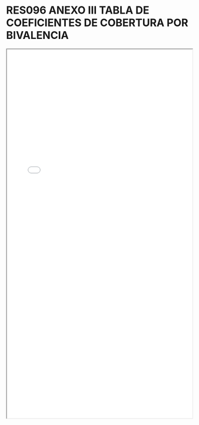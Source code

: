 
# RES096 ANEXO III TABLA DE COEFICIENTES DE COBERTURA POR BIVALENCIA

<iframe src="../RES096 ANEXO III TABLA DE COEFICIENTES DE COBERTURA POR BIVALENCIA.pdf" width="100%" height="1000px"></iframe>

